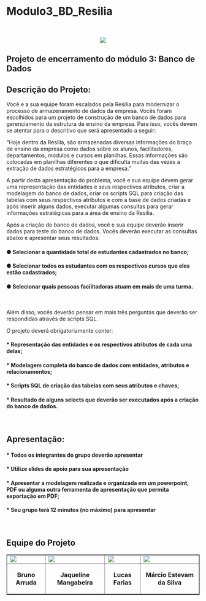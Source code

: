 # Modulo3_BD_Resilia
<br>
<p align = "center"><img src="https://static.wixstatic.com/media/fa559d_318fc9b1d55c426e849b4edfe298655f~mv2.png/v1/crop/x_107,y_0,w_387,h_315/fill/w_387,h_315,al_c,q_85/BD_Resilia.webp"></p>
<h2>Projeto de encerramento do módulo 3: Banco de Dados</h2>
<h2>Descrição do Projeto:</h2>
<p>Você e a sua equipe foram escalados pela Resilia para modernizar o processo de
armazenamento de dados da empresa. Vocês foram escolhidos para um projeto
de construção de um banco de dados para gerenciamento da estrutura de
ensino da empresa. Para isso, vocês devem se atentar para o descritivo que
será apresentado a seguir:</p>

<p>“Hoje dentro da Resilia, são armazenadas diversas informações do braço de ensino
da empresa como dados sobre os alunos, facilitadores, departamentos, módulos e
cursos em planilhas. Essas informações são colocadas em planilhas diferentes o que
dificulta muitas das vezes a extração de dados estratégicos para a empresa.”</p>

<p>A partir desta apresentação do problema, você e sua equipe devem gerar uma
representação das entidades e seus respectivos atributos, criar a modelagem do
banco de dados, criar os scripts SQL para criação das tabelas com seus
respectivos atributos e com a base de dados criadas e após inserir alguns dados,
executar algumas consultas para gerar informações estratégicas para a área de
ensino da Resilia.</p>

<p>Após a criação do banco de dados, você e sua equipe deverão inserir dados para
teste do banco de dados. Vocês deverão executar as consultas abaixo e
apresentar seus resultados:</p>

<h4>● Selecionar a quantidade total de estudantes cadastrados no banco;</h4>
<h4>● Selecionar todos os estudantes com os respectivos cursos que eles estão
cadastrados;</h4>
<h4>● Selecionar quais pessoas facilitadoras atuam em mais de uma turma.</h4>
<br>
<p>Além disso, vocês deverão pensar em mais três perguntas que deverão ser
respondidas através de scripts SQL.</p>
<p>O projeto deverá obrigatoriamente conter:</p>
<h4>* Representação das entidades e os respectivos atributos de cada uma delas;</h4>
<h4>* Modelagem completa do banco de dados com entidades, atributos e
relacionamentos;</h4>
<h4>* Scripts SQL de criação das tabelas com seus atributos e chaves;</h4>
<h4>* Resultado de alguns selects que deverão ser executados após a criação do
banco de dados.</h4>
<br>
<h2>Apresentação:</h2>
<h4>* Todos os integrantes do grupo deverão apresentar</h4>
<h4>* Utilize slides de apoio para sua apresentação</h4>
<h4>* Apresentar a modelagem realizada e organizada em um powerpoint, PDF ou
alguma outra ferramenta de apresentação que permita exportação em PDF;</h4>
<h4>* Seu grupo terá 12 minutos (no máximo) para apresentar</h4>
<br>
<h2>Equipe do Projeto</h2>

<table border="1">
    <tr>
        <td><img src="https://static.wixstatic.com/media/fa559d_edaa34f9167e48f9bc9786bc4c83c17c~mv2.jpg/v1/fill/w_218,h_238,al_c,q_80,usm_0.66_1.00_0.01/bruno.webp"</td>
        <td><img src="https://static.wixstatic.com/media/fa559d_9dde190287ea4ea6a3d0823e9b41163f~mv2.jpg/v1/crop/x_65,y_0,w_334,h_367/fill/w_217,h_238,al_c,q_80,usm_0.66_1.00_0.01/jaqueline.webp"></td>
        <td><img src="https://static.wixstatic.com/media/fa559d_bc817b503bd0451c8d2602a64d57ebe6~mv2.jpg/v1/crop/x_0,y_0,w_475,h_529/fill/w_209,h_233,al_c,q_80,usm_0.66_1.00_0.01/lucas.webp"></td>
        <td><img src="https://static.wixstatic.com/media/fa559d_fa2cf4ccc63e4aa6b4139bd9fd83a54c~mv2.jpg/v1/crop/x_74,y_0,w_550,h_595/fill/w_215,h_232,al_c,q_80,usm_0.66_1.00_0.01/marcio.webp"></td>
    </tr>
    <tr>
      <td><p align="center"><b>Bruno Arruda</b></p></td>
      <td><p align="center"><b>Jaqueline Mangabeira</b></p></td>
      <td><p align="center"><b>Lucas Farias</b<></p></td>
      <td><p align="center"><b>Márcio Estevam da Silva</b></p></td>               
    </tr>   
</table>
